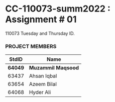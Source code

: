 # CC-110073-summ2022 : Assignment # 01
110073 Tuesday and Thursday ID.

### PROJECT MEMBERS ###
StdID | Name
------------ | -------------
**64049** | **Muzammil Maqsood** 
63437 | Ahsan Iqbal 
63654 | Azeem Bilal
64068 | Hyder Ali
